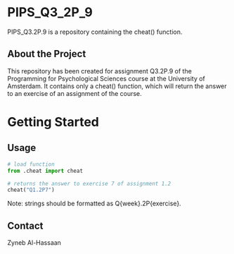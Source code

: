 # PIPS_Q3_2P_9

PIPS_Q3.2P.9 is a repository containing the cheat() function.

## About the Project

This repository has been created for assignment Q3.2P.9 of the
Programming for Psychological Sciences course at the University
of Amsterdam. It contains only a cheat() function, which will return
the answer to an exercise of an assignment of the course. 

# Getting Started

## Usage
```python
# load function
from .cheat import cheat

# returns the answer to exercise 7 of assignment 1.2
cheat("Q1.2P7")
```
Note: strings should be formatted as Q{week}.2P{exercise}. 


## Contact
Zyneb Al-Hassaan
